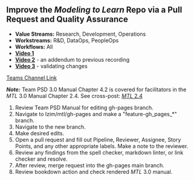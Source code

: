 ## Improve the _Modeling to Learn_ Repo via a Pull Request and Quality Assurance

- **Value Streams:** Research, Development, Operations
- **Workstreams:** R&D, DataOps, PeopleOps
- **Workflows:** All
- [**Video 1**](https://dvagov.sharepoint.com/sites/teampsd_vha/Shared%20Documents/training_workgroup/Recordings/Meeting%20in%20_training_workflow_-20220526_131504-Meeting%20Recording.mp4?web=1)
- [**Video 2**](https://dvagov.sharepoint.com/sites/teampsd_vha/_layouts/15/stream.aspx?id=%2Fsites%2Fteampsd%5Fvha%2FShared%20Documents%2Ftraining%5Fworkgroup%2FRecordings%2FMeeting%20in%20%5Ftraining%5Fworkflow%5F%2D20220526%5F141606%2DMeeting%20Recording%2Emp4&referrer=Teams%2ETEAMS%2DWEB&referrerScenario=teamsSdk%2DopenFilePreview) - an addendum to previous recording
- [**Video 3**](https://dvagov.sharepoint.com/sites/teampsd_vha/_layouts/15/stream.aspx?id=%2Fsites%2Fteampsd%5Fvha%2FShared%20Documents%2Ftraining%5Fworkgroup%2FRecordings%2FMeeting%20in%20%5Ftraining%5Fworkflow%5F%2D20220526%5F143538%2DMeeting%20Recording%2Emp4&referrer=Teams%2ETEAMS%2DWEB&referrerScenario=teamsSdk%2DopenFilePreview) - validating changes

[Teams Channel Link](https://teams.microsoft.com/l/message/19:d15133fbfb4d4c3a8c81701292b1890d@thread.skype/1653595411862?tenantId=e95f1b23-abaf-45ee-821d-b7ab251ab3bf&groupId=1db500d5-0d01-4254-af42-ad3f78bafacd&parentMessageId=1653595251757&teamName=teampsd_vha&channelName=training_workflow&createdTime=1653595411862)

**_Note:_** Team PSD 3.0 Manual Chapter 4.2 is covered for facilitators in the _MTL_ 3.0 Manual Chapter 2.4. See cross-post: [_MTL_ 2.4](https://teams.microsoft.com/l/message/19:GfgKfM5quJ4bImMfd0UTxe_7ybS0s6snw0H_obeutPU1@thread.tacv2/1653060621160?tenantId=e95f1b23-abaf-45ee-821d-b7ab251ab3bf&groupId=0c7e85d9-b526-4276-8b29-c7f15c9b2613&parentMessageId=1653060621160&teamName=mtl_facilitate&channelName=General&createdTime=1653060621160)

1. Review Team PSD Manual for editing gh-pages branch.
2. Navigate to lzim/mtl/gh-pages and make a "feature-gh_pages_*" branch.
3. Navigate to the new branch.
4. Make desired edits.
5. Open a pull request and fill out Pipeline, Reviewer, Assignee, Story Points, and any other appropriate labels. Make a note to the reviewer.
6. Review any findings from the spell checker, markdown linter, or link checker and resolve.
7. After review, merge request into the gh-pages main branch.
8. Review bookdown action and check rendered _MTL_ 3.0 manual.

